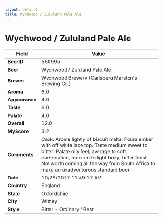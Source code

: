 ```yaml
---
layout: default
title: Wychwood / Zululand Pale Ale
---
```


# Wychwood / Zululand Pale Ale

| Field         | Value     |
|---------------|-----------|
| **BeerID** | 550995 |
| **Beer** | Wychwood / Zululand Pale Ale |
| **Brewer** | Wychwood Brewery (Carlsberg Marston&#39;s Brewing Co.) |
| **Aroma** | 6.0 |
| **Appearance** | 4.0 |
| **Taste** | 6.0 |
| **Palate** | 4.0 |
| **Overall** | 12.0 |
| **MyScore** | 3.2 |
| **Comments** | Cask. Aroma lightly of biscuit malts. Pours amber with off white lace top. Taste medium sweet to bitter. Palate oily feel, average to soft carbonation, medium to light body, bitter finish. Not worth coming all the way from South Africa to make an unadventurous standard beer.  |
| **Date** | 10/25/2017 11:49:17 AM |
| **Country** | England |
| **State** | Oxfordshire |
| **City** | Witney |
| **Style** | Bitter - Ordinary / Best |
